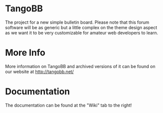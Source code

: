 TangoBB
=======

The project for a new simple bulletin board. Please note that this forum software will be as generic but a little complex on the theme design aspect as we want it to be very customizable for amateur web developers to learn.

More Info
=======
More information on TangoBB and archived versions of it can be found on our website at http://tangobb.net/

Documentation
=======
The documentation can be found at the "Wiki" tab to the right!
